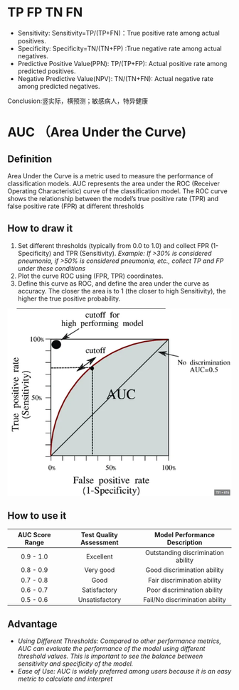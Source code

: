 # TP FP TN FN

* Sensitivity: Sensitivity=TP/(TP+FN)：True positive rate among actual positives.
* Specificity: Specificity=TN/(TN+FP) :True negative rate among actual negatives.
* Predictive Positive Value(PPN): TP/(TP+FP): Actual positive rate among predicted positives.
* Negative Predictive Value(NPV): TN/(TN+FN): Actual negative rate among predicted negatives.

Conclusion:竖实际，横预测；敏感病人，特异健康


# AUC （Area Under the Curve)

## Definition
Area Under the Curve is a metric used to measure the performance of classification models. AUC represents the area under the ROC (Receiver Operating Characteristic) curve of the classification model. The ROC curve shows the relationship between the model’s true positive rate (TPR) and false positive rate (FPR) at different thresholds


## How to draw it 
1. Set different thresholds (typically from 0.0 to 1.0) and collect FPR (1-Specificity) and TPR (Sensitivity).
   *Example: If >30% is considered pneumonia, if >50% is considered pneumonia, etc., collect TP and FP under these conditions*
2. Plot the curve ROC using (FPR, TPR) coordinates.
3. Define this curve as ROC, and define the area under the curve as accuracy. The closer the area is to 1 (the closer to high Sensitivity), the higher the true positive probability.

![](https://github.com/jaywang-cpu/Learnng-all-the-model-by-yourself/blob/main/figure/Algorithms/AUC%20Curve.png)


## How to use it 
| AUC Score Range    | Test Quality Assessment         | Model Performance Description                    |
|:------------------:|:------------------------------:|:------------------------------------------------:|
| 0.9 - 1.0          | Excellent                      | Outstanding discrimination ability               |
| 0.8 - 0.9          | Very good                      | Good discrimination ability                      |
| 0.7 - 0.8          | Good                          | Fair discrimination ability                      |
| 0.6 - 0.7          | Satisfactory                  | Poor discrimination ability                      |
| 0.5 - 0.6          | Unsatisfactory                | Fail/No discrimination ability                   |

## Advantage

* *Using Different Thresholds: Compared to other performance metrics, AUC can evaluate the performance of the model using different threshold values. This is important to see the balance between sensitivity and specificity of the model.*
* *Ease of Use: AUC is widely preferred among users because it is an easy metric to calculate and interpret*
